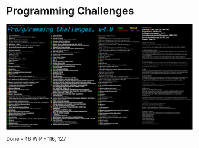 # Programming Challenges

![alt text](progChal.png "Programming Challenges")

Done - 46
WIP - 116, 127